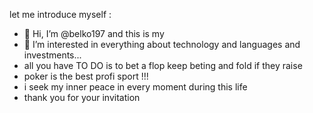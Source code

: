 let me introduce myself  :
- 👋 Hi, I’m @belko197 and this is my 
- 👀 I’m interested in everything about technology and languages and investments...
- all you have TO DO is to bet a flop keep beting and fold if they raise
- poker is the best profi sport !!!
- i seek my inner peace in every moment during this life
- thank you for your invitation
